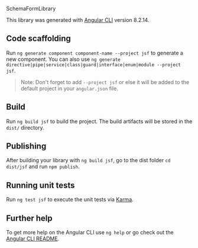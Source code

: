  SchemaFormLibrary

This library was generated with [Angular CLI](https://github.com/angular/angular-cli) version 8.2.14.

## Code scaffolding

Run `ng generate component component-name --project jsf` to generate a new component. You can also use `ng generate directive|pipe|service|class|guard|interface|enum|module --project jsf`.
> Note: Don't forget to add `--project jsf` or else it will be added to the default project in your `angular.json` file. 

## Build

Run `ng build jsf` to build the project. The build artifacts will be stored in the `dist/` directory.

## Publishing

After building your library with `ng build jsf`, go to the dist folder `cd dist/jsf` and run `npm publish`.

## Running unit tests

Run `ng test jsf` to execute the unit tests via [Karma](https://karma-runner.github.io).

## Further help

To get more help on the Angular CLI use `ng help` or go check out the [Angular CLI README](https://github.com/angular/angular-cli/blob/master/README.md).
